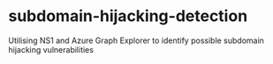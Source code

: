 # subdomain-hijacking-detection
Utilising NS1 and Azure Graph Explorer to identify possible subdomain hijacking vulnerabilities
